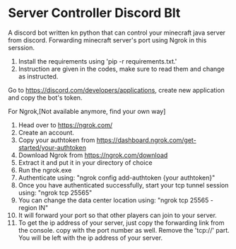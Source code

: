 # Server Controller Discord Blt
A discord bot written kn python that can control your minecraft java server from discord. Forwarding minecraft server's port using Ngrok in this serssion.

1. Install the requirements using 'pip -r requirements.txt.'
2. Instruction are given in the codes, make sure to read them and change as instructed.

Go to https://discord.com/developers/applications, create new application and copy the bot's token.

For Ngrok,[Not available anymore, find your own way]
1. Head over to https://ngrok.com/
2. Create an account.
3. Copy your authtoken from https://dashboard.ngrok.com/get-started/your-authtoken
4. Download Ngrok from https://ngrok.com/download
5. Extract it and put it in your directory of choice
6. Run the ngrok.exe
7. Authenticate using: "ngrok config add-authtoken {your authtoken}"
8. Once you have authenticated successfully, start your tcp tunnel session using: "ngrok tcp 25565" 
9. You can change the data center location using: "ngrok tcp 25565 -region IN" 
10. It will forward your port so that other players can join to your server.
11. To get the ip address of your server, just copy the forwarding link from the console. copy with the port number as well. Remove the 'tcp://' part. You will be left with the ip address of your server.
